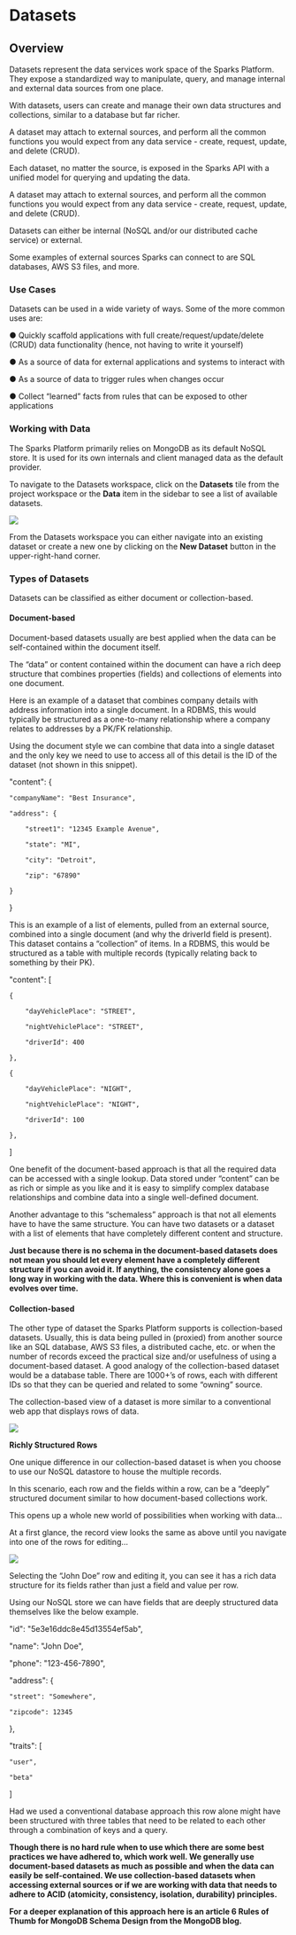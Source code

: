 # Datasets

## Overview

Datasets represent the data services work space of the Sparks Platform. They expose a standardized way to manipulate, query, and manage internal and external data sources from one place.

With datasets, users can create and manage their own data structures and collections, similar to a database but far richer.

 A dataset may attach to external sources, and perform all the common functions you would expect from any data service - create, request, update, and delete \(CRUD\).

Each dataset, no matter the source, is exposed in the Sparks API with a unified model for querying and updating the data.

A dataset may attach to external sources, and perform all the common functions you would expect from any data service - create, request, update, and delete \(CRUD\).

Datasets can either be internal \(NoSQL and/or our distributed cache service\) or external.

Some examples of external sources Sparks can connect to are SQL databases, AWS S3 files, and more.

### Use Cases

Datasets can be used in a wide variety of ways. Some of the more common uses are:

●      Quickly scaffold applications with full create/request/update/delete \(CRUD\) data functionality \(hence, not having to write it yourself\)  
  


●      As a source of data for external applications and systems to interact with  
  


●      As a source of data to trigger rules when changes occur  
  


●      Collect “learned” facts from rules that can be exposed to other applications

### Working with Data

The Sparks Platform primarily relies on MongoDB as its default NoSQL store. It is used for its own internals and client managed data as the default provider.

To navigate to the Datasets workspace, click on the **Datasets** tile from the project workspace or the **Data** item in the sidebar to see a list of available datasets.

![](file:///C:/Users/jared/AppData/Local/Packages/oice_16_974fa576_32c1d314_2e59/AC/Temp/msohtmlclip1/01/clip_image002.gif)

From the Datasets workspace you can either navigate into an existing dataset or create a new one by clicking on the **New Dataset** button in the upper-right-hand corner.

### Types of Datasets

Datasets can be classified as either document or collection-based.

#### Document-based

Document-based datasets usually are best applied when the data can be self-contained within the document itself.

The “data” or content contained within the document can have a rich deep structure that combines properties \(fields\) and collections of elements into one document.

Here is an example of a dataset that combines company details with address information into a single document. In a RDBMS, this would typically be structured as a one-to-many relationship where a company relates to addresses by a PK/FK relationship.  


Using the document style we can combine that data into a single dataset and the only key we need to use to access all of this detail is the ID of the dataset \(not shown in this snippet\).

"content": {

    "companyName": "Best Insurance",

    "address": {

        "street1": "12345 Example Avenue",

        "state": "MI",

        "city": "Detroit",

        "zip": "67890"

    }

}

This is an example of a list of elements, pulled from an external source, combined into a single document \(and why the driverId field is present\). This dataset contains a “collection” of items. In a RDBMS, this would be structured as a table with multiple records \(typically relating back to something by their PK\).

"content": \[

    {

        "dayVehiclePlace": "STREET",

        "nightVehiclePlace": "STREET",

        "driverId": 400

    },

    {

        "dayVehiclePlace": "NIGHT",

        "nightVehiclePlace": "NIGHT",

        "driverId": 100

    },

\]

One benefit of the document-based approach is that all the required data can be accessed with a single lookup. Data stored under “content” can be as rich or simple as you like and it is easy to simplify complex database relationships and combine data into a single well-defined document.

Another advantage to this “schemaless” approach is that not all elements have to have the same structure. You can have two datasets or a dataset with a list of elements that have completely different content and structure.

**Just because there is no schema in the document-based datasets does not mean you should let every element have a completely different structure if you can avoid it. If anything, the consistency alone goes a long way in working with the data. Where this is convenient is when data evolves over time.**

#### Collection-based

The other type of dataset the Sparks Platform supports is collection-based datasets. Usually, this is data being pulled in \(proxied\) from another source like an SQL database, AWS S3 files, a distributed cache, etc. or when the number of records exceed the practical size and/or usefulness of using a document-based dataset. A good analogy of the collection-based dataset would be a database table. There are 1000+’s of rows, each with different IDs so that they can be queried and related to some “owning” source.

The collection-based view of a dataset is more similar to a conventional web app that displays rows of data.

![](file:///C:/Users/jared/AppData/Local/Packages/oice_16_974fa576_32c1d314_2e59/AC/Temp/msohtmlclip1/01/clip_image004.gif)

**Richly Structured Rows**

One unique difference in our collection-based dataset is when you choose to use our NoSQL datastore to house the multiple records.

In this scenario, each row and the fields within a row, can be a “deeply” structured document similar to how document-based collections work.

This opens up a whole new world of possibilities when working with data...

At a first glance, the record view looks the same as above until you navigate into one of the rows for editing...

![](file:///C:/Users/jared/AppData/Local/Packages/oice_16_974fa576_32c1d314_2e59/AC/Temp/msohtmlclip1/01/clip_image006.gif)

Selecting the “John Doe” row and editing it, you can see it has a rich data structure for its fields rather than just a field and value per row.

Using our NoSQL store we can have fields that are deeply structured data themselves like the below example.

"id": "5e3e16ddc8e45d13554ef5ab",

"name": "John Doe",

"phone": "123-456-7890",

"address": {

    "street": "Somewhere",

    "zipcode": 12345

},

"traits": \[

    "user",

    "beta"

\]

Had we used a conventional database approach this row alone might have been structured with three tables that need to be related to each other through a combination of keys and a query.

**Though there is no hard rule when to use which there are some best practices we have adhered to, which work well. We generally use document-based datasets as much as possible and when the data can easily be self-contained. We use collection-based datasets when accessing external sources or if we are working with data that needs to adhere to ACID \(atomicity, consistency, isolation, durability\) principles.**

**For a deeper explanation of this approach here is an article 6 Rules of Thumb for MongoDB Schema Design from the MongoDB blog.**

##  

